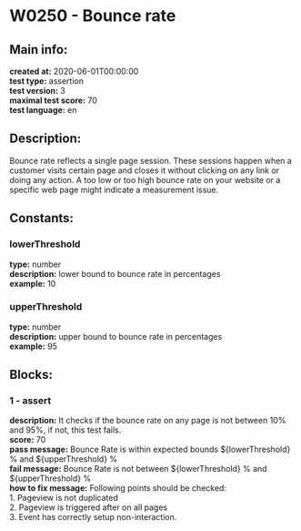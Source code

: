 # W0250 - Bounce rate  
## Main info:  
**created at:** 2020-06-01T00:00:00  
**test type:** assertion  
**test version:** 3  
**maximal test score:** 70  
**test language:** en  
## Description:  
Bounce rate reflects a single page session. These sessions happen when a customer visits certain page and closes it without clicking on any link or doing any action. A too low or too high bounce rate on your website or a specific web page might indicate a measurement issue.   
## Constants:  
### lowerThreshold
**type:** number  
**description:** lower bound to bounce rate in percentages  
**example:** 10  
### upperThreshold
**type:** number  
**description:** upper bound to bounce rate in percentages  
**example:** 95  
## Blocks:  
### 1 - assert
**description:** It checks if the bounce rate on any page is not between 10% and 95%, if not, this test fails.  
**score:** 70  
**pass message:** Bounce Rate is within expected bounds ${lowerThreshold} % and ${upperThreshold} %  
**fail message:** Bounce Rate is not between ${lowerThreshold} % and ${upperThreshold} %  
**how to fix message:** Following points should be checked: <br/>1.	Pageview is not duplicated <br/> 2.	Pageview is triggered after on all pages <br/> 3.	Event has correctly setup non-interaction.  
